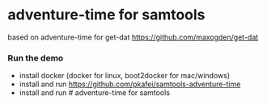 # adventure-time for samtools
based on adventure-time for get-dat https://github.com/maxogden/get-dat

### Run the demo

- install docker (docker for linux, boot2docker for mac/windows)
- install and run https://github.com/pkafei/samtools-adventure-time
- install and run # adventure-time for samtools
